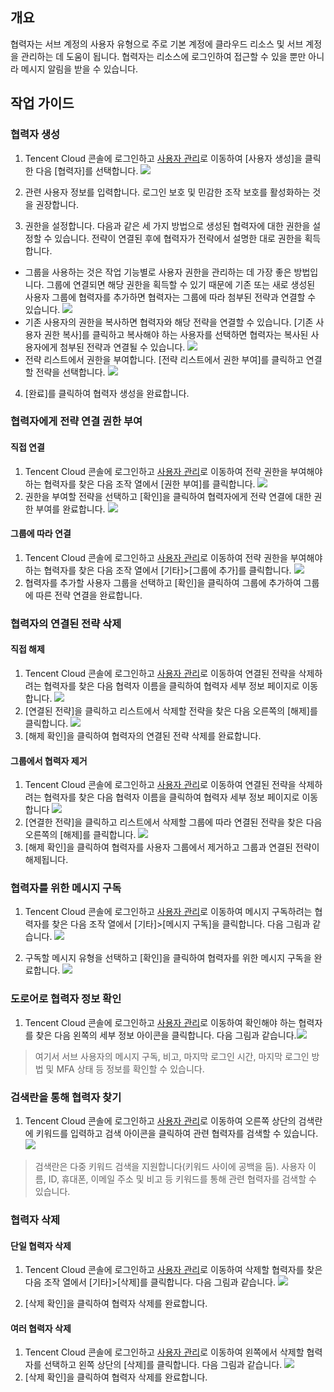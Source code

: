 ## 개요
협력자는 서브 계정의 사용자 유형으로 주로 기본 계정에 클라우드 리소스 및 서브 계정을 관리하는 데 도움이 됩니다. 협력자는 리소스에 로그인하여 접근할 수 있을 뿐만 아니라 메시지 알림을 받을 수 있습니다.

## 작업 가이드

### 협력자 생성

1. Tencent Cloud 콘솔에 로그인하고 [사용자 관리](https://console.cloud.tencent.com/cam)로 이동하여 [사용자 생성]을 클릭한 다음 [협력자]를 선택합니다.
![](https://main.qcloudimg.com/raw/ac5cf81c6d781e7dca12b7efe234d092.png)

2. 관련 사용자 정보를 입력합니다. 로그인 보호 및 민감한 조작 보호를 활성화하는 것을 권장합니다.

3. 권한을 설정합니다. 다음과 같은 세 가지 방법으로 생성된 협력자에 대한 권한을 설정할 수 있습니다. 전략이 연결된 후에 협력자가 전략에서 설명한 대로 권한을 획득합니다.
 -  그룹을 사용하는 것은 작업 기능별로 사용자 권한을 관리하는 데 가장 좋은 방법입니다. 그룹에 연결되면 해당 권한을 획득할 수 있기 때문에 기존 또는 새로 생성된 사용자 그룹에 협력자를 추가하면 협력자는 그룹에 따라 첨부된 전략과 연결할 수 있습니다.
 ![](https://main.qcloudimg.com/raw/4a6b738e3748aeecc50ed0623ecfd9eb.png)
 -  기존 사용자의 권한을 복사하면 협력자와 해당 전략을 연결할 수 있습니다. [기존 사용자 권한 복사]를 클릭하고 복사해야 하는 사용자를 선택하면 협력자는 복사된 사용자에게 첨부된 전략과 연결될 수 있습니다.
 ![](https://main.qcloudimg.com/raw/908a5e4531f0b35b61f7d1db79638068.png)
 -  전략 리스트에서 권한을 부여합니다. [전략 리스트에서 권한 부여]를 클릭하고 연결할 전략을 선택합니다.
 ![](https://main.qcloudimg.com/raw/82fc1abeb724a84eba9855022fc69bfe.png)
 
4. [완료]를 클릭하여 협력자 생성을 완료합니다.

### 협력자에게 전략 연결 권한 부여

#### 직접 연결
1. Tencent Cloud 콘솔에 로그인하고 [사용자 관리](https://console.cloud.tencent.com/cam)로 이동하여 전략 권한을 부여해야 하는 협력자를 찾은 다음 조작 열에서 [권한 부여]를 클릭합니다.
![](https://main.qcloudimg.com/raw/aa5e5efa2674742134ad0a100f43fc80.png)
2. 권한을 부여할 전략을 선택하고 [확인]을 클릭하여 협력자에게 전략 연결에 대한 권한 부여를 완료합니다.
![](https://main.qcloudimg.com/raw/651a1c0e8181f64a34d597e2bcd48cdc.png)

#### 그룹에 따라 연결
1. Tencent Cloud 콘솔에 로그인하고 [사용자 관리](https://console.cloud.tencent.com/cam)로 이동하여 전략 권한을 부여해야 하는 협력자를 찾은 다음 조작 열에서 [기타]>[그룹에 추가]를 클릭합니다.
![](https://main.qcloudimg.com/raw/34ba527220e06d8344cd9dc4dbdd0441.png)
2. 협력자를 추가할 사용자 그룹을 선택하고 [확인]을 클릭하여 그룹에 추가하여 그룹에 따른 전략 연결을 완료합니다.

### 협력자의 연결된 전략 삭제
#### 직접 해제
1. Tencent Cloud 콘솔에 로그인하고 [사용자 관리](https://console.cloud.tencent.com/cam)로 이동하여 연결된 전략을 삭제하려는 협력자를 찾은 다음 협력자 이름을 클릭하여 협력자 세부 정보 페이지로 이동합니다.
![](https://main.qcloudimg.com/raw/2648266a7986476740ab2bef1006c091.png)
2. [연결된 전략]을 클릭하고 리스트에서 삭제할 전략을 찾은 다음 오른쪽의 [해제]를 클릭합니다.
![](https://main.qcloudimg.com/raw/70941b2c1281d828e7c5ca608ee462a3.png)
3. [해제 확인]을 클릭하여 협력자의 연결된 전략 삭제를 완료합니다.

#### 그룹에서 협력자 제거
1. Tencent Cloud 콘솔에 로그인하고 [사용자 관리](https://console.cloud.tencent.com/cam)로 이동하여 연결된 전략을 삭제하려는 협력자를 찾은 다음 협력자 이름을 클릭하여 협력자 세부 정보 페이지로 이동합니다
![](https://main.qcloudimg.com/raw/2648266a7986476740ab2bef1006c091.png)
2. [연결한 전략]을 클릭하고 리스트에서 삭제할 그룹에 따라 연결된 전략을 찾은 다음 오른쪽의 [해제]를 클릭합니다.
![](https://main.qcloudimg.com/raw/c1566f7e4b28fd1eef8e401afb2996dc.png)
3. [해제 확인]을 클릭하여 협력자를 사용자 그룹에서 제거하고 그룹과 연결된 전략이 해제됩니다.

### 협력자를 위한 메시지 구독
1. Tencent Cloud 콘솔에 로그인하고 [사용자 관리](https://console.cloud.tencent.com/cam)로 이동하여 메시지 구독하려는 협력자를 찾은 다음 조작 열에서 [기타]>[메시지 구독]을 클릭합니다. 다음 그림과 같습니다.
![](https://main.qcloudimg.com/raw/79139119ca274cea6f32148bad2c31df.png)

2. 구독할 메시지 유형을 선택하고 [확인]을 클릭하여 협력자를 위한 메시지 구독을 완료합니다.
![](https://main.qcloudimg.com/raw/c527d42e456bbf72034f038fc1bad31c.png)

### 도로어로 협력자 정보 확인
1. Tencent Cloud 콘솔에 로그인하고 [사용자 관리](https://console.cloud.tencent.com/cam)로 이동하여 확인해야 하는 협력자를 찾은 다음 왼쪽의 세부 정보 아이콘을 클릭합니다. 다음 그림과 같습니다.![](https://main.qcloudimg.com/raw/24cd11e8ea5094e390938b68736ec9f6.png)
>여기서 서브 사용자의 메시지 구독, 비고, 마지막 로그인 시간, 마지막 로그인 방법 및 MFA 상태 등 정보를 확인할 수 있습니다.

### 검색란을 통해 협력자 찾기
1. Tencent Cloud 콘솔에 로그인하고 [사용자 관리](https://console.cloud.tencent.com/cam)로 이동하여 오른쪽 상단의 검색란에 키워드를 입력하고 검색 아이콘을 클릭하여 관련 협력자를 검색할 수 있습니다. 
![](https://main.qcloudimg.com/raw/336d924fa1ed9fc07ecf4294a54729b8.png)
>검색란은 다중 키워드 검색을 지원합니다(키워드 사이에 공백을 둠). 사용자 이름, ID, 휴대폰, 이메일 주소 및 비고 등 키워드를 통해 관련 협력자를 검색할 수 있습니다.


### 협력자 삭제
#### 단일 협력자 삭제
1. Tencent Cloud 콘솔에 로그인하고 [사용자 관리](https://console.cloud.tencent.com/cam)로 이동하여 삭제할 협력자를 찾은 다음 조작 열에서 [기타]>[삭제]를 클릭합니다. 다음 그림과 같습니다.
![](https://main.qcloudimg.com/raw/dc58ed07235b00038f049d22b2bec191.png)

2. [삭제 확인]을 클릭하여 협력자 삭제를 완료합니다.

#### 여러 협력자 삭제
1. Tencent Cloud 콘솔에 로그인하고 [사용자 관리](https://console.cloud.tencent.com/cam)로 이동하여 왼쪽에서 삭제할 협력자를 선택하고 왼쪽 상단의 [삭제]를 클릭합니다. 다음 그림과 같습니다.
![](https://main.qcloudimg.com/raw/a274a4888c8e7c00cda091538445ec54.png)
2. [삭제 확인]을 클릭하여 협력자 삭제를 완료합니다.


